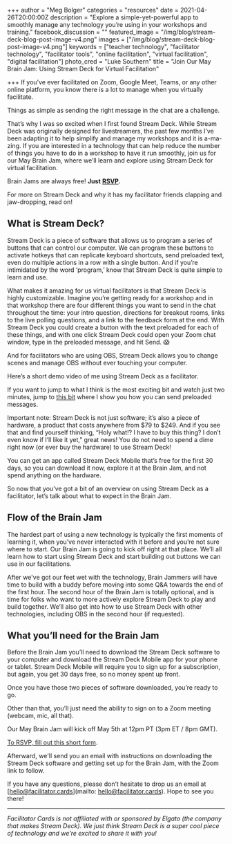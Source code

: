 +++
author = "Meg Bolger"
categories = "resources"
date = 2021-04-26T20:00:00Z
description = "Explore a simple-yet-powerful app to smoothly manage any technology you’re using in your workshops and training."
facebook_discussion = ""
featured_image = "/img/blog/stream-deck-blog-post-image-v4.png"
images = ["/img/blog/stream-deck-blog-post-image-v4.png"]
keywords = ["teacher technology", "facilitator technology", "facilitator tools", "online facilitation", "virtual facilitation", "digital facilitation"]
photo_cred = "Luke Southern"
title = "Join Our May Brain Jam: Using Stream Deck for Virtual Facilitation"

+++
If you’ve ever facilitated on Zoom, Google Meet, Teams, or any other online platform, you know there is a lot to manage when you virtually facilitate.

Things as simple as sending the right message in the chat are a challenge.

That’s why I was so excited when I first found Stream Deck. While Stream Deck was originally designed for livestreamers, the past few months I’ve been adapting it to help simplify and manage my workshops and it is a-ma-zing. If you are interested in a technology that can help reduce the number of things you have to do in a workshop to have it run smoothly, join us for our May Brain Jam, where we’ll learn and explore using Stream Deck for virtual facilitation.

Brain Jams are always free! **Just** [**RSVP**](https://airtable.com/shryTZVY7ieydXSAy)**.**

For more on Stream Deck and why it has my facilitator friends clapping and jaw-dropping, read on!

## What is Stream Deck?

Stream Deck is a piece of software that allows us to program a series of buttons that can control our computer. We can program these buttons to activate hotkeys that can replicate keyboard shortcuts, send preloaded text, even do multiple actions in a row with a single button. And if you’re intimidated by the word ‘program,’ know that Stream Deck is quite simple to learn and use.

What makes it amazing for us virtual facilitators is that Stream Deck is highly customizable. Imagine you’re getting ready for a workshop and in that workshop there are four different things you want to send in the chat throughout the time: your intro question, directions for breakout rooms, links to the live polling questions, and a link to the feedback form at the end. With Stream Deck you could create a button with the text preloaded for each of these things, and with one click Stream Deck could open your Zoom chat window, type in the preloaded message, and hit Send. 😱

And for facilitators who are using OBS, Stream Deck allows you to change scenes and manage OBS without ever touching your computer.

Here’s a short demo video of me using Stream Deck as a facilitator.

If you want to jump to what I think is the most exciting bit and watch just two minutes, jump to [this bit](https://youtu.be/cvRq_pdhWSY?t=306) where I show you how you can send preloaded messages.

Important note: Stream Deck is not just software; it’s also a piece of hardware, a product that costs anywhere from $79 to $249. And if you see that and find yourself thinking, “Holy what!? I have to buy this thing? I don’t even know if I’ll like it yet,” great news! You do not need to spend a dime right now (or ever buy the hardware) to use Stream Deck!

You can get an app called Stream Deck Mobile that’s free for the first 30 days, so you can download it now, explore it at the Brain Jam, and not spend anything on the hardware.

So now that you’ve got a bit of an overview on using Stream Deck as a facilitator, let’s talk about what to expect in the Brain Jam.

## Flow of the Brain Jam

The hardest part of using a new technology is typically the first moments of learning it, when you’ve never interacted with it before and you’re not sure where to start. Our Brain Jam is going to kick off right at that place. We’ll all learn how to start using Stream Deck and start building out buttons we can use in our facilitations.

After we've got our feet wet with the technology, Brain Jammers will have time to build with a buddy before moving into some Q&A towards the end of the first hour. The second hour of the Brain Jam is totally optional, and is time for folks who want to more actively explore Stream Deck to play and build together. We’ll also get into how to use Stream Deck with other technologies, including OBS in the second hour (if requested).

## What you’ll need for the Brain Jam

Before the Brain Jam you’ll need to download the Stream Deck software to your computer and download the Stream Deck Mobile app for your phone or tablet. Stream Deck Mobile will require you to sign up for a subscription, but again, you get 30 days free, so no money spent up front.

Once you have those two pieces of software downloaded, you’re ready to go.

Other than that, you’ll just need the ability to sign on to a Zoom meeting (webcam, mic, all that).

Our May Brain Jam will kick off May 5th at 12pm PT (3pm ET / 8pm GMT).

[To RSVP, fill out this short form](https://airtable.com/shryTZVY7ieydXSAy).

Afterward, we'll send you an email with instructions on downloading the Stream Deck software and getting set up for the Brain Jam, with the Zoom link to follow.

If you have any questions, please don’t hesitate to drop us an email at [hello@facilitator.cards](mailto: hello@facilitator.cards). Hope to see you there!

***

_Facilitator Cards is not affiliated with or sponsored by Elgato (the company that makes Stream Deck). We just think Stream Deck is a super cool piece of technology and we’re excited to share it with you!_